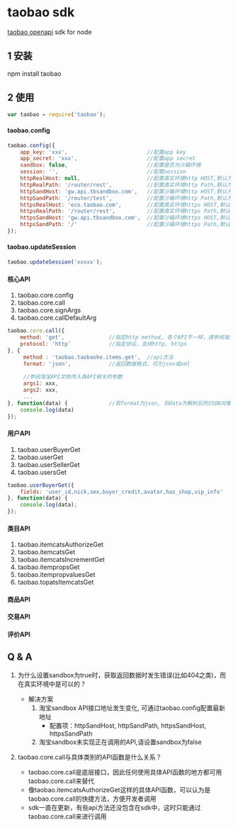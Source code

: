 taobao sdk 
======

[taobao openapi](http://open.taobao.com/doc/category_list.htm?spm=0.0.0.0.0QXifK&id=102) sdk for node

## 1 安装

npm install taobao


## 2 使用

```javascript
var taobao = require('taobao');
```

#### taobao.config

```javascript
taobao.config({
	app_key: 'xxx',							//配置app key
	app_secret: 'xxx',						//配置app secret
	sandbox: false,							//配置是否为沙箱环境
	session: '',							//配置session
	httpRealHost: null,						//配置真实环境http HOST,默认为gw.api.taobao.com
	httpRealPath: '/router/rest',			//配置真实环境http Path,默认为/router/rest
	httpSandHost: 'gw.api.tbsandbox.com',	//配置沙箱环境http HOST,默认为gw.api.tbsandbox.com
	httpSandPath: '/router/test',			//配置沙箱环境http Path,默认为/router/rest
	httpsRealHost: 'eco.taobao.com',		//配置真实环境https HOST,默认为eco.taobao.com
	httpsRealPath: '/router/rest',			//配置真实环境https Path,默认为/router/rest
	httpsSandHost: 'gw.api.tbsandbox.com',	//配置沙箱环境https HOST,默认为gw.api.tbsandbox.com
	httpsSandPath: '/'						//配置沙箱环境https Path,默认为/
});
```

#### taobao.updateSession

```javascript
taobao.updateSession('xxxxx');
```

#### 核心API</h3>
1. taobao.core.config
2. taobao.core.call
3. taobao.core.signArgs
4. taobao.core.callDefaultArg

```javascript
taobao.core.call({
	method: 'get',				//指定http method, 各个API不一样，请参阅淘宝API文档
	protocol: 'http'			//指定协议，支持http, https
}, {
	 method : 'taobao.taobaoke.items.get',	//api方法
	 format: 'json',			//返回数据格式，可为json或xml
     
     //参阅淘宝API文档传入各API相关的参数
	 args1: xxx,
	 args2: xxx,
	 ...
}, function(data) {				//若format为json, 则data为解析后的JSON对象，否则data为字符串(一般为xml,取决于API)
	console.log(data)
});
```

#### 用户API
1. taobao.userBuyerGet
2. taobao.userGet
3. taobao.userSellerGet
4. taobao.usersGet

```javascript
taobao.userBuyerGet({
	fields: 'user_id,nick,sex,buyer_credit,avatar,has_shop,vip_info'
}, function(data) {
	console.log(data);
});
```

#### 类目API
1. taobao.itemcatsAuthorizeGet
2. taobao.itemcatsGet
3. taobao.itemcatsIncrementGet
4. taobao.itempropsGet
5. taobao.itempropvaluesGet
6. taobao.topatsItemcatsGet


#### 商品API

#### 交易API

#### 评价API

## Q & A
1. 为什么设置sandbox为true时，获取返回数据时发生错误(比如404之类)，而在真实环境中是可以的？
	- 解决方案
		1. 淘宝sandbox API接口地址发生变化, 可通过taobao.config配置最新地址
			- 配置项：httpSandHost, httpSandPath, httpsSandHost, httpsSandPath
		2. 淘宝sandbox未实现正在调用的API,请设置sandbox为false

2. taobao.core.call与具体类别的API函数是什么关系？
	- taobao.core.call是底层接口，因此任何使用具体API函数的地方都可用taobao.core.call来替代
	- 像taobao.itemcatsAuthorizeGet这样的具体API函数，可以认为是taobao.core.call的快捷方法，方便开发者调用
	- sdk一直在更新，有些api方法还没包含在sdk中，这时只能通过taobao.core.call来进行调用